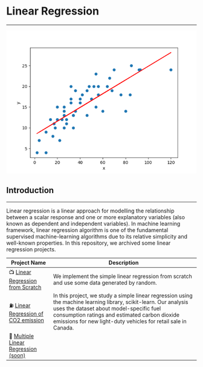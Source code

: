 # Linear Regression

***

![img1.png](images/img1.png)



## Introduction 

----
Linear regression is a linear approach for modelling the relationship between a scalar response and one or more explanatory 
variables (also known as dependent and independent variables). In machine learning framework, linear regression algorithm 
is one of the fundamental supervised machine-learning algorithms due to its relative simplicity and well-known properties. 
In this repository, we archived some linear regression projects.

| Project Name | Description |    
|---|---|
| 📺 [Linear Regression from Scratch](https://github.com/williamjouse/Linear-Regression/blob/main/linear_regression_from_scratch.ipynb) | We implement the simple linear regression from scratch and use some data generated by random.  | 
| ⛽️ [Linear Regression of CO2 emission]() | In this project, we study a simple linear regression using the machine learning library, scikit-learn. Our analysis uses the dataset about model-specific fuel consumption ratings and estimated carbon dioxide emissions for new light-duty vehicles for retail sale in Canada. |
| 🍷 [Multiple Linear Regression (soon)]() | |    


